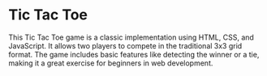 
# Tic Tac Toe

This Tic Tac Toe game is a classic implementation using HTML, CSS, and JavaScript. It allows two players to compete in the traditional 3x3 grid format. The game includes basic features like detecting the winner or a tie, making it a great exercise for beginners in web development.
